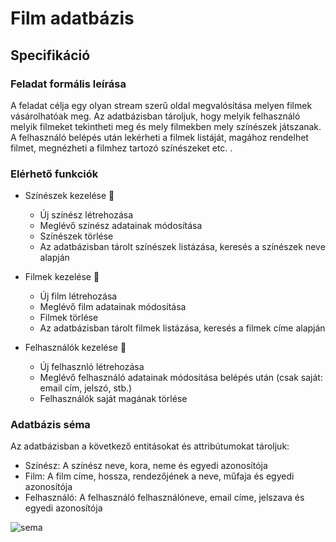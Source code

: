 # Film adatbázis
## Specifikáció 
### Feladat formális leírása
A feladat célja egy olyan stream szerű oldal megvalósítása melyen filmek vásárolhatóak meg. Az adatbázisban tároljuk, hogy melyik felhasználó melyik filmeket tekintheti meg és mely filmekben mely színészek játszanak. A felhasználó belépés után lekérheti a filmek listáját, magához rendelhet filmet, megnézheti a filmhez tartozó színészeket etc. .
### Elérhető funkciók
- Színészek kezelése :person_fencing:
  - Új színész létrehozása
  - Meglévő színész adatainak módosítása
  - Színészek törlése
  - Az adatbázisban tárolt színészek listázása, keresés a színészek neve alapján
 
- Filmek kezelése 🎦
  - Új film létrehozása
  - Meglévő film adatainak módosítása
  - Filmek törlése
  - Az adatbázisban tárolt filmek listázása, keresés a filmek címe alapján

- Felhasználók kezelése 🧍
  - Új felhasznló létrehozása
  - Meglévő felhasználó adatainak módosítása belépés után (csak saját: email cím, jelszó, stb.)
  - Felhasználók saját magának törlése

### Adatbázis séma
Az adatbázisban a következő entitásokat és attribútumokat tároljuk:
- Színész: A színész neve, kora, neme és egyedi azonosítója
- Film: A film címe, hossza, rendezőjének a neve, műfaja és egyedi azonosítója
- Felhasználó: A felhasználó felhasználóneve, email címe, jelszava és egyedi azonosítója


![sema](https://user-images.githubusercontent.com/100694551/164995841-331aa5c5-8d53-4f80-8fdd-483cc1ef3d7f.png)


